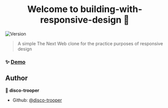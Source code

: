 <h1 align="center">Welcome to building-with-responsive-design 👋</h1>
<p>
  <img alt="Version" src="https://img.shields.io/badge/version-1.0.0-blue.svg?cacheSeconds=2592000" />
</p>

> A simple The Next Web clone for the practice purposes of responsive design

### ✨ [Demo](https://disco-trooper.github.io/building-with-responsive-design/)

## Author

👤 **disco-trooper**

- Github: [@disco-trooper](https://github.com/disco-trooper)
